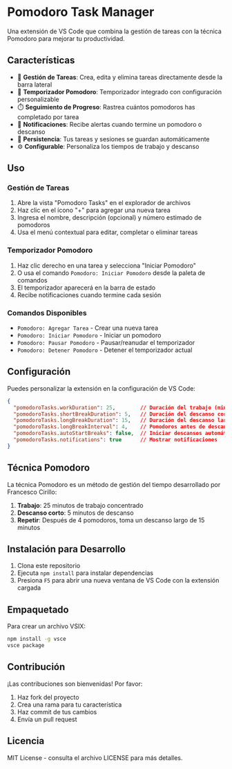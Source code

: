 # Pomodoro Task Manager

Una extensión de VS Code que combina la gestión de tareas con la técnica Pomodoro para mejorar tu productividad.

## Características

- 📝 **Gestión de Tareas**: Crea, edita y elimina tareas directamente desde la barra lateral
- 🍅 **Temporizador Pomodoro**: Temporizador integrado con configuración personalizable
- ⏱️ **Seguimiento de Progreso**: Rastrea cuántos pomodoros has completado por tarea
- 🔔 **Notificaciones**: Recibe alertas cuando termine un pomodoro o descanso
- 💾 **Persistencia**: Tus tareas y sesiones se guardan automáticamente
- ⚙️ **Configurable**: Personaliza los tiempos de trabajo y descanso

## Uso

### Gestión de Tareas

1. Abre la vista "Pomodoro Tasks" en el explorador de archivos
2. Haz clic en el ícono "+" para agregar una nueva tarea
3. Ingresa el nombre, descripción (opcional) y número estimado de pomodoros
4. Usa el menú contextual para editar, completar o eliminar tareas

### Temporizador Pomodoro

1. Haz clic derecho en una tarea y selecciona "Iniciar Pomodoro"
2. O usa el comando `Pomodoro: Iniciar Pomodoro` desde la paleta de comandos
3. El temporizador aparecerá en la barra de estado
4. Recibe notificaciones cuando termine cada sesión

### Comandos Disponibles

- `Pomodoro: Agregar Tarea` - Crear una nueva tarea
- `Pomodoro: Iniciar Pomodoro` - Iniciar un pomodoro
- `Pomodoro: Pausar Pomodoro` - Pausar/reanudar el temporizador
- `Pomodoro: Detener Pomodoro` - Detener el temporizador actual

## Configuración

Puedes personalizar la extensión en la configuración de VS Code:

```json
{
  "pomodoroTasks.workDuration": 25,        // Duración del trabajo (minutos)
  "pomodoroTasks.shortBreakDuration": 5,   // Duración del descanso corto (minutos)
  "pomodoroTasks.longBreakDuration": 15,   // Duración del descanso largo (minutos)
  "pomodoroTasks.longBreakInterval": 4,    // Pomodoros antes de descanso largo
  "pomodoroTasks.autoStartBreaks": false,  // Iniciar descansos automáticamente
  "pomodoroTasks.notifications": true      // Mostrar notificaciones
}
```

## Técnica Pomodoro

La técnica Pomodoro es un método de gestión del tiempo desarrollado por Francesco Cirillo:

1. **Trabajo**: 25 minutos de trabajo concentrado
2. **Descanso corto**: 5 minutos de descanso
3. **Repetir**: Después de 4 pomodoros, toma un descanso largo de 15 minutos

## Instalación para Desarrollo

1. Clona este repositorio
2. Ejecuta `npm install` para instalar dependencias
3. Presiona `F5` para abrir una nueva ventana de VS Code con la extensión cargada

## Empaquetado

Para crear un archivo VSIX:

```bash
npm install -g vsce
vsce package
```

## Contribución

¡Las contribuciones son bienvenidas! Por favor:

1. Haz fork del proyecto
2. Crea una rama para tu característica
3. Haz commit de tus cambios
4. Envía un pull request

## Licencia

MIT License - consulta el archivo LICENSE para más detalles.